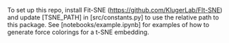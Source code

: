 To set up this repo, install Fit-SNE (https://github.com/KlugerLab/FIt-SNE)
and update [TSNE_PATH] in [src/constants.py] to use the relative path to 
this package. See [notebooks/example.ipynb] for examples of how to generate
force colorings for a t-SNE embedding. 